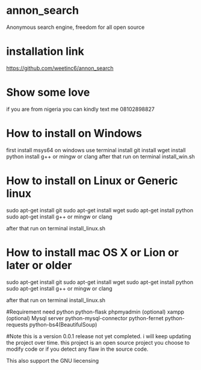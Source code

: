 # annon_search
Anonymous search engine, freedom for all open source

# installation link

https://github.com/weetinc6/annon_search

# Show some love
if you are from nigeria you can kindly text me 08102898827

# How to install on Windows

first install msys64 on windows use terminal
install git
install wget
install python
install g++ or mingw or clang
after that run on terminal install_win.sh



# How to install on Linux or Generic linux

sudo apt-get install git
sudo apt-get install wget
sudo apt-get install python
sudo apt-get install g++ or mingw or clang

after that run on terminal install_linux.sh



# How to install mac OS X or Lion or later or older

sudo apt-get install git
sudo apt-get install wget
sudo apt-get install python
sudo apt-get install g++ or mingw or clang

after that run on terminal install_linux.sh


#Requirement need
python
python-flask
phpmyadmin (optional)
xampp (optional)
Mysql server
python-mysql-connector
python-fernet
python-requests
python-bs4(BeautifulSoup)

#Note
this is a version 0.0.1 release not yet completed.
i will keep updating the project over time.
this project is an open source project you choose to modify code or if you detect any flaw in the
source code.

This also support the GNU liecensing







